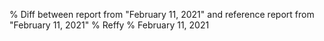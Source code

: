 % Diff between report from "February 11, 2021" and reference report from "February 11, 2021"
% Reffy
% February 11, 2021

